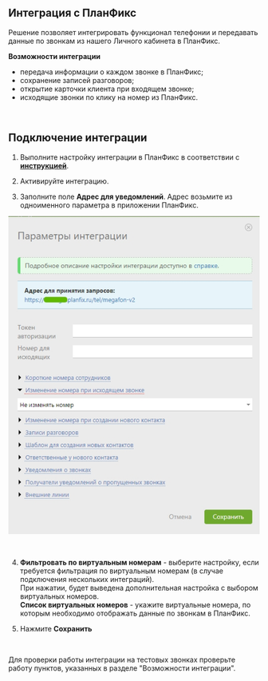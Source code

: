 ## Интеграция с ПланФикс  <br />

Решение позволяет интегрировать функционал телефонии и  передавать данные по звонкам из нашего Личного кабинета в ПланФикс.   <br />

**Возможности интеграции**  <br />
- передача информации о каждом звонке в ПланФикс;  
- сохранение записей разговоров;  
- открытие карточки клиента при входящем звонке;  
- исходящие звонки по клику на номер из ПланФикс. <br />
<br />

## Подключение интеграции  <br />

1. Выполните настройку интеграции в ПланФикс в соответствии с  **[инструкцией](https://planfix.com/ru/help/%D0%98%D0%BD%D1%82%D0%B5%D0%B3%D1%80%D0%B0%D1%86%D0%B8%D1%8F_%D1%81_%D0%9C%D0%B5%D0%B3%D0%B0%D1%84%D0%BE%D0%BD_2.0)**. <br />


2. Активируйте интеграцию.  <br />
3. Заполните поле **Адрес для уведомлений**. Адрес возьмите из одноименного параметра в приложении ПланФикс. <br />

![image](planfix.jpg)

<br />

4. **Фильтровать по виртуальным номерам** - выберите настройку, если требуется фильтрация по виртуальным номерам (в случае подключения нескольких интеграций). <br />
При нажатии, будет выведена дополнительная настройка с выбором виртуальных номеров. <br />
**Список виртуальных номеров** - укажите виртуальные номера, по которым необходимо отображать данные по звонкам в ПланФикс. <br />

5. Нажмите **Сохранить** <br />
<br />

Для проверки работы интеграции на тестовых звонках проверьте работу пунктов, указанных в разделе "Возможности интеграции".  

